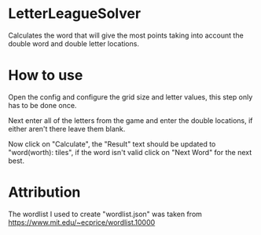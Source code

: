 # LetterLeagueSolver
Calculates the word that will give the most points taking into account the double word and double letter locations.

# How to use
Open the config and configure the grid size and letter values, this step only has to be done once.

Next enter all of the letters from the game and enter the double locations, if either aren't there leave them blank.

Now click on "Calculate", the "Result" text should be updated to "word(worth): tiles", if the word isn't valid click on "Next Word" for the next best.

# Attribution
The wordlist I used to create "wordlist.json" was taken from https://www.mit.edu/~ecprice/wordlist.10000
